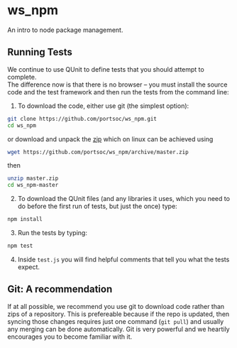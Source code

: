 ws_npm
======

An intro to node package management.


Running Tests
-------------

We continue to use QUnit to define tests that you should attempt to complete.  
The difference now is that there is no browser – you must install the source
code and the test framework and then run the tests from the command line:

1. To download the code, either use git (the simplest option):

  ```bash
  git clone https://github.com/portsoc/ws_npm.git
  cd ws_npm
  ```
  or download and unpack the [zip](https://github.com/portsoc/ws_npm/archive/master.zip)
  which on linux can be achieved using
  ```bash
  wget https://github.com/portsoc/ws_npm/archive/master.zip
  ```
  then
  ```bash
  unzip master.zip
  cd ws_npm-master
  ```

2. To download the QUnit files (and any libraries it uses, which you need to do before the first run of tests, but just the once) type:

  ```bash
  npm install
  ```

3. Run the tests by typing:

  ```bash
  npm test
  ```

4. Inside `test.js` you will find helpful comments that tell you what the tests expect.

Git: A recommendation
----------------------
If at all possible, we recommend you use git to download code rather than zips of a repository.  This is prefereable because if the repo is updated, then syncing those changes requires just one command (`git pull`) and usually any merging can be done automatically.  Git is very powerful and we heartily encourages you to become familiar with it.
